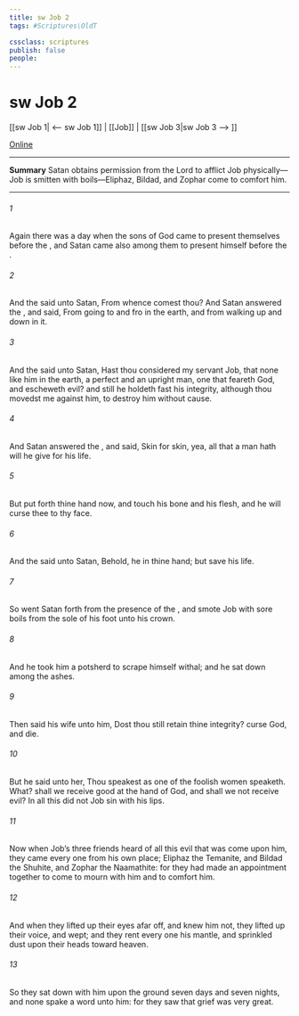 ```yaml
---
title: sw Job 2
tags: #Scriptures\OldT

cssclass: scriptures
publish: false
people:
---
```


# sw Job 2
[[sw Job 1| <-- sw Job 1]] | [[Job]] | [[sw Job 3|sw Job 3 --> ]]

[Online](https://churchofjesuschrist.org/study/scriptures/ot/job/2?lang=eng)

---
__Summary__
Satan obtains permission from the Lord to afflict Job physically—Job is smitten with boils—Eliphaz, Bildad, and Zophar come to comfort him.

---
###### 1 
Again there was a day when the sons of God came to present themselves before the , and Satan came also among them to present himself before the .

###### 2 
And the  said unto Satan, From whence comest thou? And Satan answered the , and said, From going to and fro in the earth, and from walking up and down in it.

###### 3 
And the  said unto Satan, Hast thou considered my servant Job, that  none like him in the earth, a perfect and an upright man, one that feareth God, and escheweth evil? and still he holdeth fast his integrity, although thou movedst me against him, to destroy him without cause.

###### 4 
And Satan answered the , and said, Skin for skin, yea, all that a man hath will he give for his life.

###### 5 
But put forth thine hand now, and touch his bone and his flesh, and he will curse thee to thy face.

###### 6 
And the  said unto Satan, Behold, he  in thine hand; but save his life.

###### 7 
So went Satan forth from the presence of the , and smote Job with sore boils from the sole of his foot unto his crown.

###### 8 
And he took him a potsherd to scrape himself withal; and he sat down among the ashes.

###### 9 
Then said his wife unto him, Dost thou still retain thine integrity? curse God, and die.

###### 10 
But he said unto her, Thou speakest as one of the foolish women speaketh. What? shall we receive good at the hand of God, and shall we not receive evil? In all this did not Job sin with his lips.

###### 11 
Now when Job’s three friends heard of all this evil that was come upon him, they came every one from his own place; Eliphaz the Temanite, and Bildad the Shuhite, and Zophar the Naamathite: for they had made an appointment together to come to mourn with him and to comfort him.

###### 12 
And when they lifted up their eyes afar off, and knew him not, they lifted up their voice, and wept; and they rent every one his mantle, and sprinkled dust upon their heads toward heaven.

###### 13 
So they sat down with him upon the ground seven days and seven nights, and none spake a word unto him: for they saw that  grief was very great.

